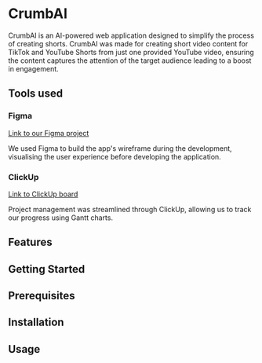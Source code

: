 # CrumbAI

CrumbAI is an AI-powered web application designed to simplify the process of creating shorts. CrumbAI was made for creating short video content for TikTok and YouTube Shorts from just one provided YouTube video, ensuring the content captures the attention of the target audience leading to a boost in engagement. 

## Tools used

### Figma

[Link to our Figma project](https://www.figma.com/file/mCqg33JAgY8THT4YfxQBLt/CrumbAI?type=whiteboard&node-id=0%3A1&t=E0eyaIER22gMJScG-1)

We used Figma to build the app's wireframe during the development, visualising the user experience before developing the application.

### ClickUp

[Link to ClickUp board](https://app.clickup.com/9015145729/v/s/90150323474)

Project management was streamlined through ClickUp, allowing us to track our progress using Gantt charts.

## Features

## Getting Started

## Prerequisites

## Installation

## Usage
